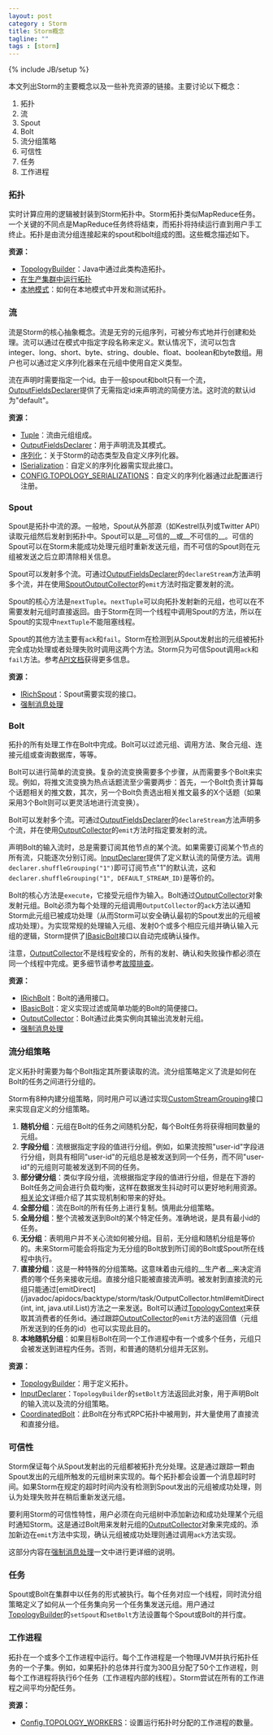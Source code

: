 ```yaml
---
layout: post
category : Storm
title: Storm概念
tagline: ""
tags : [storm]
---
```

{% include JB/setup %}

本文列出Storm的主要概念以及一些补充资源的链接。主要讨论以下概念：

1. 拓扑
2. 流
3. Spout
4. Bolt
5. 流分组策略
6. 可信性
7. 任务
8. 工作进程

### 拓扑

实时计算应用的逻辑被封装到Storm拓扑中。Storm拓扑类似MapReduce任务。一个关键的不同点是MapReduce任务终将结束，而拓扑将持续运行直到用户手工终止。拓扑是由流分组连接起来的spout和bolt组成的图。这些概念描述如下。

**资源：**

* [TopologyBuilder](/javadoc/apidocs/backtype/storm/topology/TopologyBuilder.html)：Java中通过此类构造拓扑。
* [在生产集群中运行拓扑](storm-running-topologies-on-a-production-cluster.html)
* [本地模式](storm-local-mode.html)：如何在本地模式中开发和测试拓扑。

### 流

流是Storm的核心抽象概念。流是无穷的元组序列，可被分布式地并行创建和处理。流可以通过在模式中指定字段名称来定义。默认情况下，流可以包含integer、long、short、byte、string、double、float、boolean和byte数组。用户也可以通过定义序列化器来在元组中使用自定义类型。

流在声明时需要指定一个id。由于一般spout和bolt只有一个流，[OutputFieldsDeclarer](/javadoc/apidocs/backtype/storm/topology/OutputFieldsDeclarer.html)提供了无需指定id来声明流的简便方法。这时流的默认id为"default"。


**资源：**

* [Tuple](/javadoc/apidocs/backtype/storm/tuple/Tuple.html)：流由元组组成。
* [OutputFieldsDeclarer](/javadoc/apidocs/backtype/storm/topology/OutputFieldsDeclarer.html)：用于声明流及其模式。
* [序列化](storm-serialization.html)：关于Storm的动态类型及自定义序列化器。
* [ISerialization](/javadoc/apidocs/backtype/storm/serialization/ISerialization.html)：自定义的序列化器需实现此接口。
* [CONFIG.TOPOLOGY_SERIALIZATIONS](/javadoc/apidocs/backtype/storm/Config.html#TOPOLOGY_SERIALIZATIONS)：自定义的序列化器通过此配置进行注册。

### Spout

Spout是拓扑中流的源。一般地，Spout从外部源（如Kestrel队列或Twitter API）读取元组然后发射到拓扑中。Spout可以是__可信的__或__不可信的__。可信的Spout可以在Storm未能成功处理元组时重新发送元组，而不可信的Spout则在元组被发送之后立即清除相关信息。

Spout可以发射多个流。可通过[OutputFieldsDeclarer](/javadoc/apidocs/backtype/storm/topology/OutputFieldsDeclarer.html)的`declareStream`方法声明多个流，并在使用[SpoutOutputCollector](/javadoc/apidocs/backtype/storm/spout/SpoutOutputCollector.html)的`emit`方法时指定要发射的流。

Spout的核心方法是`nextTuple`。`nextTuple`可以向拓扑发射新的元组，也可以在不需要发射元组时直接返回。由于Storm在同一个线程中调用Spout的方法，所以在Spout的实现中`nextTuple`不能阻塞线程。

Spout的其他方法主要有`ack`和`fail`。Storm在检测到从Spout发射出的元组被拓扑完全成功处理或者处理失败时调用这两个方法。Storm只为可信Spout调用`ack`和`fail`方法。参考[API文档](/javadoc/apidocs/backtype/storm/spout/ISpout.html)获得更多信息。

**资源：**

* [IRichSpout](/javadoc/apidocs/backtype/storm/topology/IRichSpout.html)：Spout需要实现的接口。
* [强制消息处理](storm-guaranteeing-message-processing.html)

### Bolt

拓扑的所有处理工作在Bolt中完成。Bolt可以过滤元组、调用方法、聚合元组、连接元组或查询数据库，等等。

Bolt可以进行简单的流变换。复杂的流变换需要多个步骤，从而需要多个Bolt来实现。例如，将推文流变换为热点话题流至少需要两步：首先，一个Bolt负责计算每个话题相关的推文数，其次，另一个Bolt负责选出相关推文最多的X个话题（如果采用3个Bolt则可以更灵活地进行流变换）。

Bolt可以发射多个流。可通过[OutputFieldsDeclarer](/javadoc/apidocs/backtype/storm/topology/OutputFieldsDeclarer.html)的`declareStream`方法声明多个流，并在使用[OutputCollector](/javadoc/apidocs/backtype/storm/task/OutputCollector.html)的`emit`方法时指定要发射的流。

声明Bolt的输入流时，总是需要订阅其他节点的某个流。如果需要订阅某个节点的所有流，只能逐次分别订阅。[InputDeclarer](/javadoc/apidocs/backtype/storm/topology/InputDeclarer.html)提供了定义默认流的简便方法。调用`declarer.shuffleGrouping("1")`即可订阅节点"1"的默认流，这和`declarer.shuffleGrouping("1", DEFAULT_STREAM_ID)`是等价的。

Bolt的核心方法是`execute`，它接受元组作为输入。Bolt通过[OutputCollector](/javadoc/apidocs/backtype/storm/task/OutputCollector.html)对象发射元组。Bolt必须为每个处理的元组调用`OutputCollector`的`ack`方法以通知Storm此元组已被成功处理（从而Storm可以安全确认最初的Spout发出的元组被成功处理）。为实现常规的处理输入元组、发射0个或多个相应元组并确认输入元组的逻辑，Storm提供了[IBasicBolt](/javadoc/apidocs/backtype/storm/topology/IBasicBolt.html)接口以自动完成确认操作。

注意，[OutputCollector](/javadoc/apidocs/backtype/storm/task/OutputCollector.html)不是线程安全的，所有的发射、确认和失败操作都必须在同一个线程中完成。更多细节请参考[故障排查](storm-troubleshooting.html)。

**资源：**

* [IRichBolt](/javadoc/apidocs/backtype/storm/topology/IRichBolt.html)：Bolt的通用接口。
* [IBasicBolt](/javadoc/apidocs/backtype/storm/topology/IBasicBolt.html)：定义实现过滤或简单功能的Bolt的简便接口。
* [OutputCollector](/javadoc/apidocs/backtype/storm/task/OutputCollector.html)：Bolt通过此类实例向其输出流发射元组。
* [强制消息处理](storm-guaranteeing-message-processing.html)

### 流分组策略

定义拓扑时需要为每个Bolt指定其所要读取的流。流分组策略定义了流是如何在Bolt的任务之间进行分组的。

Storm有8种内建分组策略，同时用户可以通过实现[CustomStreamGrouping](/javadoc/apidocs/backtype/storm/grouping/CustomStreamGrouping.html)接口来实现自定义的分组策略。

1. **随机分组**：元组在Bolt的任务之间随机分配，每个Bolt任务将获得相同数量的元组。
2. **字段分组**：流根据指定字段的值进行分组。例如，如果流按照"user-id"字段进行分组，则具有相同"user-id"的元组总是被发送到同一个任务，而不同"user-id"的元组则可能被发送到不同的任务。
3. **部分键分组**：类似字段分组，流根据指定字段的值进行分组，但是在下游的Bolt任务之间会进行负载均衡，这样在数据发生抖动时可以更好地利用资源。[相关论文](https://melmeric.files.wordpress.com/2014/11/the-power-of-both-choices-practical-load-balancing-for-distributed-stream-processing-engines.pdf)详细介绍了其实现机制和带来的好处。
4. **全部分组**：流在Bolt的所有任务上进行复制。慎用此分组策略。
5. **全局分组**：整个流被发送到Bolt的某个特定任务。准确地说，是具有最小id的任务。
6. **无分组**：表明用户并不关心流如何被分组。目前，无分组和随机分组是等价的。未来Storm可能会将指定为无分组的Bolt放到所订阅的Bolt或Spout所在线程中执行。
7. **直接分组**：这是一种特殊的分组策略。这意味着由元组的__生产者__来决定消费的哪个任务来接收元组。直接分组只能被直接流声明。被发射到直接流的元组只能通过[emitDirect](/javadoc/apidocs/backtype/storm/task/OutputCollector.html#emitDirect(int, int, java.util.List)方法之一来发送。Bolt可以通过[TopologyContext](/javadoc/apidocs/backtype/storm/task/TopologyContext.html)来获取其消费者的任务id。通过跟踪[OutputCollector](/javadoc/apidocs/backtype/storm/task/OutputCollector.html)的`emit`方法的返回值（元组所发送到的任务的id）也可以实现此目的。
8. **本地随机分组**：如果目标Bolt在同一个工作进程中有一个或多个任务，元组只会被发送到进程内任务。否则，和普通的随机分组并无区别。

**资源：**

* [TopologyBuilder](/javadoc/apidocs/backtype/storm/topology/TopologyBuilder.html)：用于定义拓扑。
* [InputDeclarer](/javadoc/apidocs/backtype/storm/topology/InputDeclarer.html)：`TopologyBuilder`的`setBolt`方法返回此对象，用于声明Bolt的输入流以及流的分组策略。
* [CoordinatedBolt](/javadoc/apidocs/backtype/storm/task/CoordinatedBolt.html)：此Bolt在分布式RPC拓扑中被用到，并大量使用了直接流和直接分组。

### 可信性

Storm保证每个从Spout发射出的元组都被拓扑充分处理。这是通过跟踪一颗由Spout发出的元组所触发的元组树来实现的。每个拓扑都会设置一个消息超时时间。如果Storm在规定的超时时间内没有检测到Spout发出的元组被成功处理，则认为处理失败并在稍后重新发送元组。

要利用Storm的可信性特性，用户必须在向元组树中添加新边和成功处理某个元组时通知Storm。这是通过Bolt用来发射元组的[OutputCollector](/javadoc/apidocs/backtype/storm/task/OutputCollector.html)对象来完成的。添加新边在`emit`方法中实现，确认元组被成功处理则通过调用`ack`方法实现。

这部分内容在[强制消息处理](storm-guaranteeing-message-processing.html)一文中进行更详细的说明。

### 任务

Spout或Bolt在集群中以任务的形式被执行。每个任务对应一个线程，同时流分组策略定义了如何从一个任务集向另一个任务集发送元组。用户通过[TopologyBuilder](/javadoc/apidocs/backtype/storm/topology/TopologyBuilder.html)的`setSpout`和`setBolt`方法设置每个Spout或Bolt的并行度。

### 工作进程

拓扑在一个或多个工作进程中运行。每个工作进程是一个物理JVM并执行拓扑任务的一个子集。例如，如果拓扑的总体并行度为300且分配了50个工作进程，则每个工作进程将执行6个任务（工作进程内部的线程）。Storm尝试在所有的工作进程之间平均分配任务。

**资源：**

* [Config.TOPOLOGY_WORKERS](/javadoc/apidocs/backtype/storm/Config.html#TOPOLOGY_WORKERS)：设置运行拓扑时分配的工作进程的数量。
